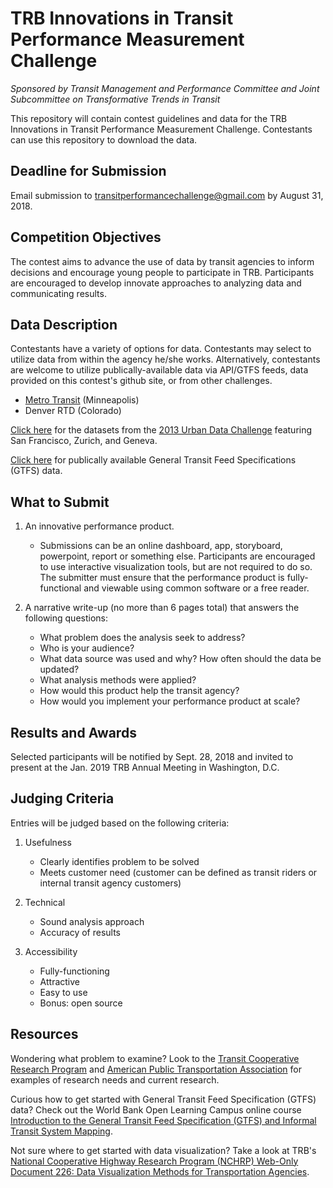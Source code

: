 # TRB Innovations in Transit Performance Measurement Challenge

_Sponsored by Transit Management and Performance Committee and Joint Subcommittee on Transformative Trends in Transit_

This repository will contain contest guidelines and data for the TRB Innovations in Transit Performance Measurement Challenge.  Contestants can use this repository to download the data.

## Deadline for Submission
Email submission to [transitperformancechallenge@gmail.com](mailto:transitperformancechallenge@gmail.com) by August 31, 2018.

## Competition Objectives
The contest aims to advance the use of data by transit agencies to inform decisions and encourage young people to participate in TRB. Participants are encouraged to develop innovate approaches to analyzing data and communicating results.

## Data Description
Contestants have a variety of options for data. Contestants may select to utilize data from within the agency he/she works. Alternatively, contestants are welcome to utilize publically-available data via API/GTFS feeds, data provided on this contest's github site, or from other challenges.

   - [Metro Transit](Metro%20Transit%20Bus%20Incidents) (Minneapolis)
   - Denver RTD (Colorado)
   
  [Click here](https://github.com/swissnexSF/Urban-Data-Challenge) for the datasets from the [2013 Urban Data Challenge](http://datacanvas.org/public-transportation/) featuring San Francisco, Zurich, and Geneva.

  [Click here](https://www.transitwiki.org/TransitWiki/index.php/Publicly-accessible_public_transportation_data) for publically available General Transit Feed Specifications (GTFS) data.

## What to Submit

1. An innovative performance product. 

   - Submissions can be an online dashboard, app, storyboard, powerpoint, report or something else. Participants are encouraged to use interactive visualization tools, but are not required to do so. The submitter must ensure that the performance product is fully-functional and viewable using common software or a free reader.

2. A narrative write-up (no more than 6 pages total) that answers the following questions:

   - What problem does the analysis seek to address? 
   - Who is your audience?
   - What data source was used and why? How often should the data be updated?
   - What analysis methods were applied?
   - How would this product help the transit agency? 
   - How would you implement your performance product at scale?

## Results and Awards

Selected participants will be notified by Sept. 28, 2018 and invited to present at the Jan. 2019 TRB Annual Meeting in Washington, D.C.

## Judging Criteria

Entries will be judged based on the following criteria:

1. Usefulness

   - Clearly identifies problem to be solved
   - Meets customer need (customer can be defined as transit riders or internal transit agency customers)

2. Technical

   - Sound analysis approach
   - Accuracy of results

3. Accessibility

   - Fully-functioning
   - Attractive
   - Easy to use
   - Bonus: open source


## Resources

Wondering what problem to examine? Look to the [Transit Cooperative Research Program](http://www.trb.org/TCRP/TCRP.aspx) and [American Public Transportation Association](https://www.apta.com/Pages/default.aspx) for examples of research needs and current research. 


Curious how to get started with General Transit Feed Specification (GTFS) data? Check out the World Bank Open Learning Campus online course [Introduction to the General Transit Feed Specification (GTFS) and Informal Transit System Mapping](https://olc.worldbank.org/content/introduction-general-transit-feed-specification-gtfs-and-informal-transit-system-mapping). 


Not sure where to get started with data visualization? Take a look at TRB's [National Cooperative Highway Research Program (NCHRP) Web-Only Document 226: Data Visualization Methods for Transportation Agencies](https://www.nap.edu/catalog/24755/data-visualization-methods-for-transportation-agencies). 
